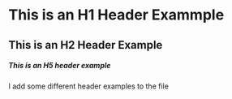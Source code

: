 # This is an H1 Header Exammple
## This is an H2 Header Example
##### This is an H5 header example
I add some different header examples to the file
